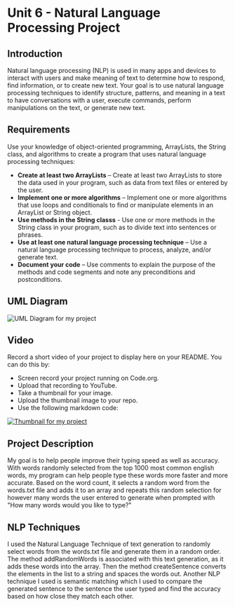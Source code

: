 # Unit 6 - Natural Language Processing Project

## Introduction

Natural language processing (NLP) is used in many apps and devices to interact with users and make meaning of text to determine how to respond, find information, or to create new text. Your goal is to use natural language processing techniques to identify structure, patterns, and meaning in a text to have conversations with a user, execute commands, perform manipulations on the text, or generate new text.

## Requirements

Use your knowledge of object-oriented programming, ArrayLists, the String class, and algorithms to create a program that uses natural language processing techniques:

- **Create at least two ArrayLists** – Create at least two ArrayLists to store the data used in your program, such as data from text files or entered by the user.
- **Implement one or more algorithms** – Implement one or more algorithms that use loops and conditionals to find or manipulate elements in an ArrayList or String object.
- **Use methods in the String classs** - Use one or more methods in the String class in your program, such as to divide text into sentences or phrases.
- **Use at least one natural language processing technique** – Use a natural language processing technique to process, analyze, and/or generate text.
- **Document your code** – Use comments to explain the purpose of the methods and code segments and note any preconditions and postconditions.

## UML Diagram

![UML Diagram for my project](https://github.com/user-attachments/assets/23bed63d-5814-4971-add1-62d1f14d4bf3)

## Video

Record a short video of your project to display here on your README. You can do this by:

- Screen record your project running on Code.org.
- Upload that recording to YouTube.
- Take a thumbnail for your image.
- Upload the thumbnail image to your repo.
- Use the following markdown code:

[![Thumbnail for my project](nameOfThumbnail.png)](youtube-URL-here)

## Project Description

My goal is to help people improve their typing speed as well as accuracy. With words randomly selected from the top 1000 most common english words, my program can help people type these words more faster and more accurate. Based on the word count, it selects a random word from the words.txt file and adds it to an array and repeats this random selection for however many words the user entered to generate when prompted with "How many words would you like to type?"

## NLP Techniques

I used the Natural Language Technique of text generation to randomly select words from the words.txt file and generate them in a random order. The method addRandomWords is associated with this text generation, as it adds these words into the array. Then the method createSentence converts the elements in the list to a string and spaces the words out. Another NLP technique I used is semantic matching which I used to compare the generated sentence to the sentence the user typed and find the accuracy based on how close they match each other.

